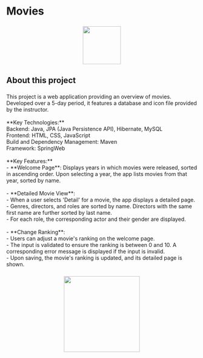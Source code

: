<h1 align="left">Movies</h1>

###

<div align="center">
  <img height="100" src="https://media.giphy.com/media/VxbP9tLeKzazm/giphy.gif"  />
</div>

###

<h2 align="left">About this project</h2>

###

<p align="left">This project is a web application providing an overview of movies. Developed over a 5-day period, it features a database and icon file provided by the instructor.<br><br>**Key Technologies:**<br>Backend: Java, JPA (Java Persistence API), Hibernate, MySQL<br>Frontend: HTML, CSS, JavaScript<br>Build and Dependency Management: Maven<br>Framework: SpringWeb<br><br>**Key Features:**<br>- **Welcome Page**: Displays years in which movies were released, sorted in ascending order. Upon selecting a year, the app lists movies from that year, sorted by name.<br><br>- **Detailed Movie View**:<br>  - When a user selects 'Detail' for a movie, the app displays a detailed page.<br>  - Genres, directors, and roles are sorted by name. Directors with the same first name are further sorted by last name.<br>  - For each role, the corresponding actor and their gender are displayed.<br><br>- **Change Ranking**: <br>  - Users can adjust a movie's ranking on the welcome page.<br>  - The input is validated to ensure the ranking is between 0 and 10. A corresponding error message is displayed if the input is invalid.<br>  - Upon saving, the movie's ranking is updated, and its detailed page is shown.</p>

###

<div align="center">
  <img height="200" src="https://media.giphy.com/media/Bzebpz5rnyBb2/giphy.gif"  />
</div>

###
